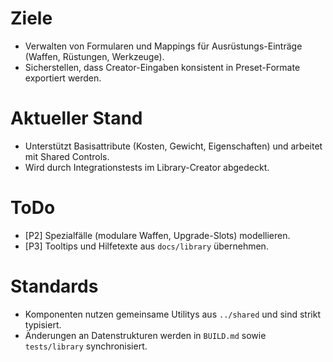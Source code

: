 # Ziele
- Verwalten von Formularen und Mappings für Ausrüstungs-Einträge (Waffen, Rüstungen, Werkzeuge).
- Sicherstellen, dass Creator-Eingaben konsistent in Preset-Formate exportiert werden.

# Aktueller Stand
- Unterstützt Basisattribute (Kosten, Gewicht, Eigenschaften) und arbeitet mit Shared Controls.
- Wird durch Integrationstests im Library-Creator abgedeckt.

# ToDo
- [P2] Spezialfälle (modulare Waffen, Upgrade-Slots) modellieren.
- [P3] Tooltips und Hilfetexte aus `docs/library` übernehmen.

# Standards
- Komponenten nutzen gemeinsame Utilitys aus `../shared` und sind strikt typisiert.
- Änderungen an Datenstrukturen werden in `BUILD.md` sowie `tests/library` synchronisiert.
